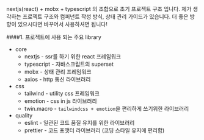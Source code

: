 nextjs(react) + mobx + typescript 의 조합으로 초기 프로젝트 구조 입니다.
제가 생각하는 프로젝트 구조와 컴퍼넌트 작성 방식, 상태 관리 가이드가 있습니다.
더 좋은 방향이 있으시다면 바꾸어서 사용하셔면 됩니다!

####1. 프로젝트에 사용 되는 주요 library
- core
    + nextjs - ssr를 하기 위한 react 프레임워크
    + typescript - 자바스크립트의 superset
    + mobx - 상태 관리 프레임워크
    + axios - http 통신 라이브러리    
- css
    + tailwind - utility css 프레임워크
    + emotion - css in js 라이브러리
    + twin.macro - `tailwindcss + emotion`을 편리하게 쓰기위한 라이브러리
- quality
    + eslint - 일관된 코드 품질 유지를 위한 라이브러리
    + prettier - 코드 포맷터 라이브러리 (코딩 스타일 유지에 편리함)


 
  

